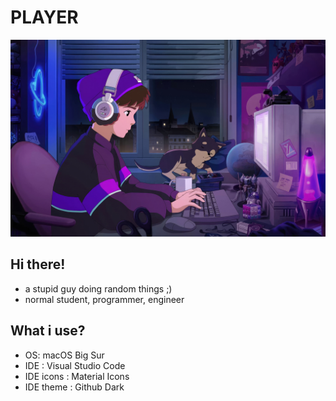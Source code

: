 # **PLAYER**
![img](pic.jpg)
## Hi there!
- a stupid guy doing random things ;)
- normal student, programmer, engineer
## What i use?
- OS: macOS Big Sur
- IDE : Visual Studio Code
- IDE icons : Material Icons
- IDE theme : Github Dark
